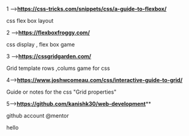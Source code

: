 1 -->**https://css-tricks.com/snippets/css/a-guide-to-flexbox/**

css flex box layout 


2 -->**https://flexboxfroggy.com/**

css display , flex box game


3 -->**https://cssgridgarden.com/**

Grid template rows ,colums game for css


4-->**https://www.joshwcomeau.com/css/interactive-guide-to-grid/**

Guide or notes for the css  "Grid properties"



5-->**https://github.com/kanishk30/web-development****

github account @mentor



hello 


